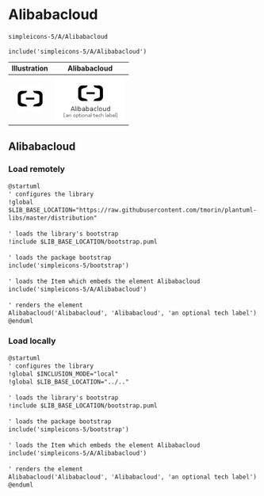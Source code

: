 # Alibabacloud


```text
simpleicons-5/A/Alibabacloud
```

```text
include('simpleicons-5/A/Alibabacloud')
```



| Illustration | Alibabacloud |
| :---: | :---: |
| ![illustration for Illustration](../../simpleicons-5/A/Alibabacloud.png) | ![illustration for Alibabacloud](../../simpleicons-5/A/Alibabacloud.Local.png) |




## Alibabacloud

### Load remotely
```plantuml
@startuml
' configures the library
!global $LIB_BASE_LOCATION="https://raw.githubusercontent.com/tmorin/plantuml-libs/master/distribution"

' loads the library's bootstrap
!include $LIB_BASE_LOCATION/bootstrap.puml

' loads the package bootstrap
include('simpleicons-5/bootstrap')

' loads the Item which embeds the element Alibabacloud
include('simpleicons-5/A/Alibabacloud')

' renders the element
Alibabacloud('Alibabacloud', 'Alibabacloud', 'an optional tech label')
@enduml
```

### Load locally
```plantuml
@startuml
' configures the library
!global $INCLUSION_MODE="local"
!global $LIB_BASE_LOCATION="../.."

' loads the library's bootstrap
!include $LIB_BASE_LOCATION/bootstrap.puml

' loads the package bootstrap
include('simpleicons-5/bootstrap')

' loads the Item which embeds the element Alibabacloud
include('simpleicons-5/A/Alibabacloud')

' renders the element
Alibabacloud('Alibabacloud', 'Alibabacloud', 'an optional tech label')
@enduml
```

